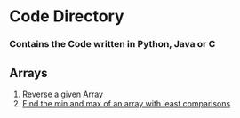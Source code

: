 # Code Directory

### Contains the Code written in Python, Java or C

## Arrays

<ol>
<li> 
    <a href="https://github.com/NidarshN/CPCodeBase/blob/main/Code/Arrays/ArrayReverse.java">Reverse a given Array</a>
</li>
<li>
    <a href="https://github.com/NidarshN/CPCodeBase/blob/main/Code/Arrays/MinMaxArray.java">Find the min and max of an array with least comparisons</a>
</li>
</ol>
